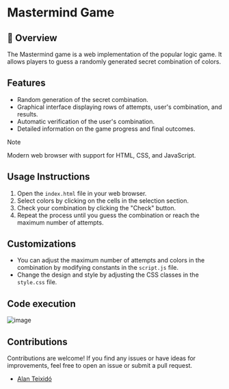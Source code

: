 # Mastermind Game

## 📌 Overview
The Mastermind game is a web implementation of the popular logic game. It allows players to guess a randomly generated secret combination of colors.

## Features
- Random generation of the secret combination.
- Graphical interface displaying rows of attempts, user's combination, and results.
- Automatic verification of the user's combination.
- Detailed information on the game progress and final outcomes.

> [!NOTE]
>  Modern web browser with support for HTML, CSS, and JavaScript.

## Usage Instructions
1. Open the `index.html` file in your web browser.
2. Select colors by clicking on the cells in the selection section.
3. Check your combination by clicking the "Check" button.
4. Repeat the process until you guess the combination or reach the maximum number of attempts.

## Customizations
- You can adjust the maximum number of attempts and colors in the combination by modifying constants in the `script.js` file.
- Change the design and style by adjusting the CSS classes in the `style.css` file.

## Code execution
![image](https://github.com/AlanTeixido/MasterMind/assets/152865024/8832282e-7c98-47c7-a0af-3b823aaa262e)


## Contributions
Contributions are welcome! If you find any issues or have ideas for improvements, feel free to open an issue or submit a pull request.


- [Alan Teixidó](https://github.com/AlanTeixido)
